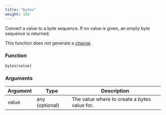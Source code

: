 ```yaml
---
title: "bytes"
weight: 184
---
```


Convert a value to a byte sequence. If no value is given, an empty byte sequence is returned.

This function does *not* generate a [change](../../overview/changes).

### Function

`bytes(value)`

### Arguments

Argument | Type | Description
-------- | ---- | -----------
value | any (optional) | The value where to create a bytes value for.
